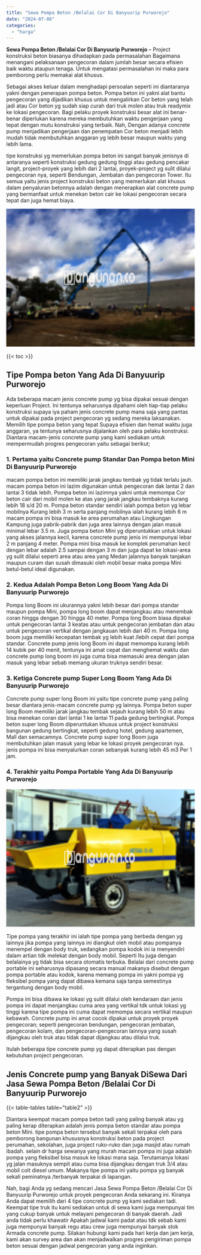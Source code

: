 ```yaml
---
title: "Sewa Pompa Beton /Belalai Cor Di Banyuurip Purworejo"
date: "2024-07-08"
categories: 
  - "harga"
---
```


**Sewa Pompa Beton /Belalai Cor Di Banyuurip Purworejo** – Project konstruksi beton biasanya dihadapkan pada permasalahan Bagaimana menangani pelaksanaan pengecoran dalam jumlah besar secara efisien baik waktu ataupun tenaga. Untuk mengatasi permasalahan ini maka para pemborong perlu memakai alat khusus.

Sebagai akses keluar dalam menghadapi persoalan seperti ini diantaranya yakni dengan penerapan pompa beton. Pompa beton ini yakni alat bantu pengecoran yang dijadikan khusus untuk mengalirkan Cor beton yang telah jadi atau Cor beton yg sudah siap curah dari truk molen atau truk readymix ke lokasi pengecoran. Bagi pelaku proyek konstruksi besar alat ini benar-benar diperlukan karena mereka membutuhkan waktu pengerjaan yang tepat dengan mutu konstruksi yang terbaik. Nah, Dengan adanya concrete pump menjadikan pengerjaan dan penempatan Cor beton menjadi lebih mudah tidak membutuhkan anggaran yg lebih besar maupun waktu yang lebih lama.

tipe konstruksi yg memerlukan pompa beton ini sangat banyak jenisnya di antaranya seperti konstruksi gedung gedung tinggi atau gedung pencakar langit, project-proyek yang lebih dari 2 lantai, proyek-project yg sulit dilalui pengecoran nya, seperti Bendungan, Jembatan dan pengecoran Tower. Itu semua yaitu jenis project konstruksi beton yang memerlukan alat khusus dalam penyaluran betonnya adalah dengan menerapkan alat concrete pump yang bermanfaat untuk menekan beton cair ke lokasi pengecoran secara tepat dan juga hemat biaya.

![Sewa Pompa Beton /Belalai Cor Di Banyuurip Purworejo](/images/sewa-concrete-pump-10.png)

{{< toc >}}

## Tipe Pompa beton Yang Ada Di Banyuurip Purworejo

Ada beberapa macam jenis concrete pump yg bisa dipakai sesuai dengan keperluan Project. Ini tentunya seharusnya dipahami oleh tiap-tiap pelaku konstruksi supaya iya paham jenis concrete pump mana saja yang pantas untuk dipakai pada project pengecoran yg sedang mereka laksanakan. Memilih tipe pompa beton yang tepat Supaya efisien dan hemat waktu juga anggaran, ya tentunya seharusnya dijalankan oleh para pelaku konstruksi. Diantara macam-jenis concrete pump yang kami sediakan untuk mempermudah progres pengecoran yaitu sebagai berikut;

### 1\. Pertama yaitu Concrete pump Standar Dan Pompa beton Mini Di Banyuurip Purworejo

macam pompa beton ini memiliki jarak jangkau tembak yg tidak terlalu jauh. macam pompa beton ini lazim digunakan untuk pengecoran dak lantai 2 dan lantai 3 tidak lebih. Pompa beton ini lazimnya yakni untuk memompa Cor beton cair dari mobil molen ke atas yang jarak jangkau tembaknya kurang lebih 18 s/d 20 m. Pompa beton standar sendiri ialah pompa beton yg lebar mobilnya Kurang lebih 3 m serta panjang mobilnya ialah kurang lebih 6 m macam pompa ini bisa masuk ke area perumahan atau Lingkungan Kampung juga pabrik-pabrik dan juga area lainnya dengan jalan masuk minimal lebar 3.5 m. Juga pompa beton Mini yg diperuntukkan untuk lokasi yang akses jalannya kecil, karena concrete pump jenis ini mempunyai lebar 2 m panjang 4 meter. Pompa mini bisa masuk ke komplek perumahan kecil dengan lebar adalah 2.5 sampai dengan 3 m dan juga dapat ke lokasi-area yg sulit dilalui seperti area atau area yang Medan jalannya banyak tanjakan maupun curam dan susah dimasuki oleh mobil besar maka pompa Mini betul-betul ideal digunakan.

### 2\. Kedua Adalah Pompa Beton Long Boom Yang Ada Di Banyuurip Purworejo

Pompa long Boom ini ukurannya yakni lebih besar dari pompa standar maupun pompa Mini, pompa long boom dapat menjangkau atau menembak coran hingga dengan 30 hingga 40 meter. Pompa long Boom biasa dipakai untuk pengecoran lantai 3 keatas atau untuk pengecoran jembatan dan atau untuk pengecoran vertikal dengan jangkauan lebih dari 40 m. Pompa long boom juga memiliki kecepatan tembak yg lebih kuat /lebih cepat dari pompa standar. Concrete pump jenis long Boom ini dapat memompa kurang lebih 14 kubik per 40 menit, tentunya ini amat cepat dan menghemat waktu dan concrete pump long boom ini juga cuma bisa memasuki area dengan jalan masuk yang lebar sebab memang ukuran truknya sendiri besar.

### 3\. Ketiga Concrete pump Super Long Boom Yang Ada Di Banyuurip Purworejo

Concrete pump super long Boom ini yaitu tipe concrete pump yang paling besar diantara jenis-macam concrete pump yg lainnya. Pompa beton super long Boom memiliki jarak jangkau tembak sejauh kurang lebih 50 m atau bisa menekan coran dari lantai 1 ke lantai 11 pada gedung bertingkat. Pompa beton super long Boom diperuntukan khusus untuk project konstruksi bangunan gedung bertingkat, seperti gedung hotel, gedung apartemen, Mall dan semacamnya. Concrete pump super long Boom juga membutuhkan jalan masuk yang lebar ke lokasi proyek pengecoran nya. jenis pompa ini bisa menyalurkan coran sebanyak kurang lebih 45 m3 Per 1 jam.

### 4\. Terakhir yaitu Pompa Portable Yang Ada Di Banyuurip Purworejo

![Sewa Pompa Beton /Belalai Cor Di Banyuurip Purworejo](/images/sewa-concrete-pump-20.png)

Tipe pompa yang terakhir ini ialah tipe pompa yang berbeda dengan yg lainnya jika pompa yang lainnya ini diangkut oleh mobil atau pompanya menempel dengan body truk, sedangkan pompa kodok ini ia menyendiri dalam artian tdk melekat dengan body mobil. Seperti Itu juga dengan belalainya yg tidak bisa secara otomatis terbuka. Belalai dari concrete pump portable ini seharusnya dipasang secara manual makanya disebut dengan pompa portable atau kodok, karena memang pompa ini yakni pompa yg fleksibel pompa yang dapat dibawa kemana saja tanpa semestinya tergantung dengan body mobil.

Pompa ini bisa dibawa ke lokasi yg sulit dilalui oleh kendaraan dan jenis pompa ini dapat menjangkau cuma area yang vertikal tdk untuk lokasi yg tinggi karena tipe pompa ini cuma dapat memompa secara vertikal maupun kebawah. Concrete pump ini amat cocok dipakai untuk proyek proyek pengecoran; seperti pengecoran bendungan, pengecoran jembatan, pengecoran kolam, dan pengecoran-pengecoran lainnya yang susah dijangkau oleh truk atau tidak dapat dijangkau atau dilalui truk.

Itulah beberapa tipe concrete pump yg dapat diterapkan pas dengan kebutuhan project pengecoran.

## Jenis Concrete pump yang Banyak DiSewa Dari Jasa Sewa Pompa Beton /Belalai Cor Di Banyuurip Purworejo

{{< table-tables table="table2" >}}

Diantara keempat macam pompa beton tadi yang paling banyak atau yg paling kerap diterapkan adalah jenis pompa beton standar atau pompa beton Mini. tipe pompa beton tersebut banyak sekali terpakai oleh para pemborong bangunan khususnya konstruksi beton pada project perumahan, sekolahan, juga project ruko-ruko dan juga masjid atau rumah ibadah. selain dr harga sewanya yang murah macam pompa ini juga adalah pompa yang fleksibel bisa masuk ke lokasi mana saja. Terutamanya lokasi yg jalan masuknya sempit atau cuma bisa dijangkau dengan truk 3/4 atau mobil colt diesel umum. Makanya tipe pompa ini yaitu pompa yg banyak sekali peminatnya /terbanyak terpakai di lapangan.

Nah, bagi Anda yg sedang mencari Jasa Sewa Pompa Beton /Belalai Cor Di Banyuurip Purworejo untuk proyek pengecoran Anda sekarang ini. Kiranya Anda dapat memilih dari 4 tipe concrete pump yg kami sediakan tadi. Keempat tipe truk itu kami sediakan untuk di sewa kami juga mempunyai tim yang cukup banyak untuk melayani pengecoran di banyak daerah. Jadi anda tidak perlu khawatir Apakah jadwal kami padat atau tdk sebab kami juga mempunyai banyak regu atau crew juga mempunyai banyak stok Armada concrete pump. Silakan hubungi kami pada hari kerja dan jam kerja, kami akan survey area dan akan menjadwalkan progres pengiriman pompa beton sesuai dengan jadwal pengecoran yang anda inginkan.
